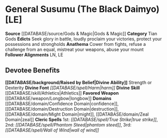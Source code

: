 ﻿---
ability:
- Strength
- Dexterity
ability_boost:
- Strength
- Dexterity
alignment: LE
deity:
- '[[DATABASE/deity/General Susumu|General Susumu]]'
deity_category: Tian Gods
divine_font: Harm
domain:
- '[[DATABASE/domain/Confidence Domain|Confidence]]'
- '[[DATABASE/domain/Destruction Domain|Destruction]]'
- '[[DATABASE/domain/Might Domain|Might]]'
- '[[DATABASE/domain/Zeal Domain|Zeal]]'
favored_weapon: '[[DATABASE/weapon/Longbow|Longbow]]'
follower_alignment:
- LN
- LE
id: '176'
name: General Susumu
rarity: Common
rus_type_level: null
skill:
- '[[DATABASE/skill/Athletics|Athletics]]'
source: '[[DATABASE/source/Gods & Magic|Gods & Magic]]'
trait: null
type: Deity

---
# General Susumu (The Black Daimyo) [LE]

**Source** [[DATABASE/source/Gods & Magic|Gods & Magic]] 
**Category** Tian Gods
**Edicts** Seek glory in battle, loudly proclaim your victories, protect your possessions and strongholds
**Anathema** Cower from fights, refuse a challenge from an equal, mistreat your weapons, abuse your mount
**Follower Alignments** LN, LE

## Devotee Benefits

**[[DATABASE/background/Raised by Belief|Divine Ability]]** Strength or Dexterity
**Divine Font** _[[DATABASE/spell/Harm|harm]]_
**Divine Skill** [[DATABASE/skill/Athletics|Athletics]]
**Favored Weapon** [[DATABASE/weapon/Longbow|longbow]]
**Domains** [[DATABASE/domain/Confidence Domain|confidence]], [[DATABASE/domain/Destruction Domain|destruction]], [[DATABASE/domain/Might Domain|might]], [[DATABASE/domain/Zeal Domain|zeal]]
**Cleric Spells** 1st: _[[DATABASE/spell/True Strike|true strike]]_, 2nd: _[[DATABASE/spell/Phantom Steed|phantom steed]]_, 3rd: _[[DATABASE/spell/Wall of Wind|wall of wind]]_